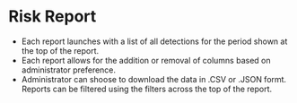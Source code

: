 # Risk Report
- Each report launches with a list of all detections for the period shown at the top of the report.
- Each report allows for the addition or removal of columns based on administrator preference.
- Administrator can shoose to download the data in .CSV or .JSON formt. Reports can be filtered using the filters across the top of the report.